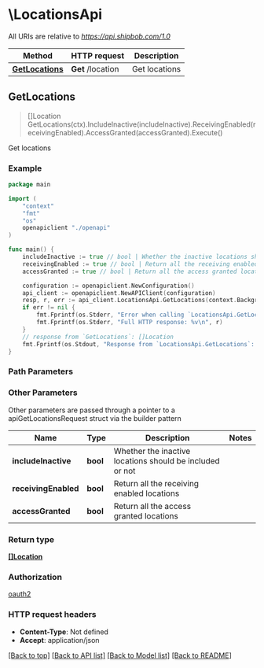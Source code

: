 # \LocationsApi

All URIs are relative to *https://api.shipbob.com/1.0*

Method | HTTP request | Description
------------- | ------------- | -------------
[**GetLocations**](LocationsApi.md#GetLocations) | **Get** /location | Get locations



## GetLocations

> []Location GetLocations(ctx).IncludeInactive(includeInactive).ReceivingEnabled(receivingEnabled).AccessGranted(accessGranted).Execute()

Get locations

### Example

```go
package main

import (
    "context"
    "fmt"
    "os"
    openapiclient "./openapi"
)

func main() {
    includeInactive := true // bool | Whether the inactive locations should be included or not (optional)
    receivingEnabled := true // bool | Return all the receiving enabled locations (optional)
    accessGranted := true // bool | Return all the access granted locations (optional)

    configuration := openapiclient.NewConfiguration()
    api_client := openapiclient.NewAPIClient(configuration)
    resp, r, err := api_client.LocationsApi.GetLocations(context.Background()).IncludeInactive(includeInactive).ReceivingEnabled(receivingEnabled).AccessGranted(accessGranted).Execute()
    if err != nil {
        fmt.Fprintf(os.Stderr, "Error when calling `LocationsApi.GetLocations``: %v\n", err)
        fmt.Fprintf(os.Stderr, "Full HTTP response: %v\n", r)
    }
    // response from `GetLocations`: []Location
    fmt.Fprintf(os.Stdout, "Response from `LocationsApi.GetLocations`: %v\n", resp)
}
```

### Path Parameters



### Other Parameters

Other parameters are passed through a pointer to a apiGetLocationsRequest struct via the builder pattern


Name | Type | Description  | Notes
------------- | ------------- | ------------- | -------------
 **includeInactive** | **bool** | Whether the inactive locations should be included or not | 
 **receivingEnabled** | **bool** | Return all the receiving enabled locations | 
 **accessGranted** | **bool** | Return all the access granted locations | 

### Return type

[**[]Location**](Location.md)

### Authorization

[oauth2](../README.md#oauth2)

### HTTP request headers

- **Content-Type**: Not defined
- **Accept**: application/json

[[Back to top]](#) [[Back to API list]](../README.md#documentation-for-api-endpoints)
[[Back to Model list]](../README.md#documentation-for-models)
[[Back to README]](../README.md)

